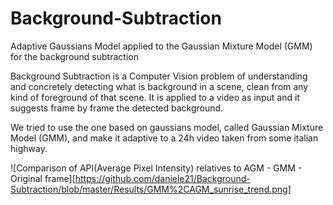 # Background-Subtraction
Adaptive Gaussians Model applied to the Gaussian Mixture Model (GMM) for the background subtraction

Background Subtraction is a Computer Vision problem
of understanding and concretely detecting what is
background in a scene, clean from any kind of
foreground of that scene. It is applied to a video as input
and it suggests frame by frame the detected background.

We tried to use the one
based on gaussians model, called Gaussian Mixture
Model (GMM), and make it adaptive to a 24h video taken from 
some italian highway.

![Comparison of API(Average Pixel Intensity) relatives to AGM - GMM - Original frame][https://github.com/daniele21/Background-Subtraction/blob/master/Results/GMM%2CAGM_sunrise_trend.png]
